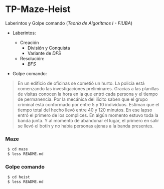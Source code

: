 # TP-Maze-Heist

Laberintos y Golpe comando (_Teoría de Algoritmos I - FIUBA_)

- Laberintos:
	- Creación
		- División y Conquista
		- Variante de _DFS_
	- Resolución:
		- _BFS_

- Golpe comando:

> En un edificio de oficinas se cometió un hurto. La policía está comenzando las investigaciones preliminares. Gracias a las planillas de visitas conocen la hora en la que entró cada persona y el tiempo de permanencia. Por la mecánica del ilícito saben que el grupo criminal está conformado por entre 5 y 10 individuos. Estiman que el tiempo total del hecho llevó entre 40 y 120 minutos. En ese lapso entró el primero de los complices. En algún momento estuvo toda la banda junta. Y al momento de abandonar el lugar, el primero en salir se llevó el botín y no había personas ajenas a la banda presentes.


### Maze

```bash
 $ cd maze
 $ less README.md
```

### Golpe comando

```bash
 $ cd heist
 $ less README.md
```

